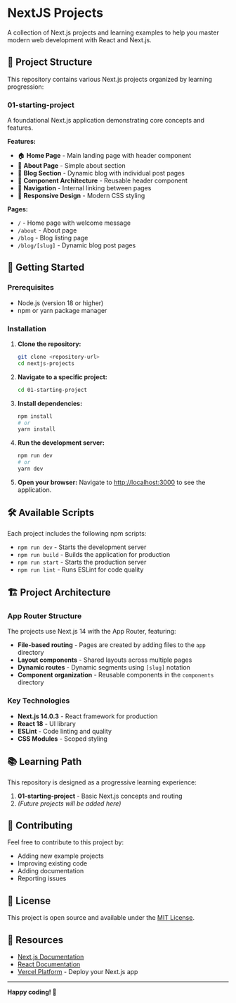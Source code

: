 # NextJS Projects

A collection of Next.js projects and learning examples to help you master modern web development with React and Next.js.

## 📁 Project Structure

This repository contains various Next.js projects organized by learning progression:

### 01-starting-project
A foundational Next.js application demonstrating core concepts and features.

**Features:**
- 🏠 **Home Page** - Main landing page with header component
- 📄 **About Page** - Simple about section
- 📝 **Blog Section** - Dynamic blog with individual post pages
- 🎨 **Component Architecture** - Reusable header component
- 🔗 **Navigation** - Internal linking between pages
- 📱 **Responsive Design** - Modern CSS styling

**Pages:**
- `/` - Home page with welcome message
- `/about` - About page
- `/blog` - Blog listing page
- `/blog/[slug]` - Dynamic blog post pages

## 🚀 Getting Started

### Prerequisites
- Node.js (version 18 or higher)
- npm or yarn package manager

### Installation

1. **Clone the repository:**
   ```bash
   git clone <repository-url>
   cd nextjs-projects
   ```

2. **Navigate to a specific project:**
   ```bash
   cd 01-starting-project
   ```

3. **Install dependencies:**
   ```bash
   npm install
   # or
   yarn install
   ```

4. **Run the development server:**
   ```bash
   npm run dev
   # or
   yarn dev
   ```

5. **Open your browser:**
   Navigate to [http://localhost:3000](http://localhost:3000) to see the application.

## 🛠️ Available Scripts

Each project includes the following npm scripts:

- `npm run dev` - Starts the development server
- `npm run build` - Builds the application for production
- `npm run start` - Starts the production server
- `npm run lint` - Runs ESLint for code quality

## 🏗️ Project Architecture

### App Router Structure
The projects use Next.js 14 with the App Router, featuring:
- **File-based routing** - Pages are created by adding files to the `app` directory
- **Layout components** - Shared layouts across multiple pages
- **Dynamic routes** - Dynamic segments using `[slug]` notation
- **Component organization** - Reusable components in the `components` directory

### Key Technologies
- **Next.js 14.0.3** - React framework for production
- **React 18** - UI library
- **ESLint** - Code linting and quality
- **CSS Modules** - Scoped styling

## 📚 Learning Path

This repository is designed as a progressive learning experience:

1. **01-starting-project** - Basic Next.js concepts and routing
2. *(Future projects will be added here)*

## 🤝 Contributing

Feel free to contribute to this project by:
- Adding new example projects
- Improving existing code
- Adding documentation
- Reporting issues

## 📄 License

This project is open source and available under the [MIT License](LICENSE).

## 🔗 Resources

- [Next.js Documentation](https://nextjs.org/docs)
- [React Documentation](https://react.dev)
- [Vercel Platform](https://vercel.com) - Deploy your Next.js app

---

**Happy coding! 🚀**
